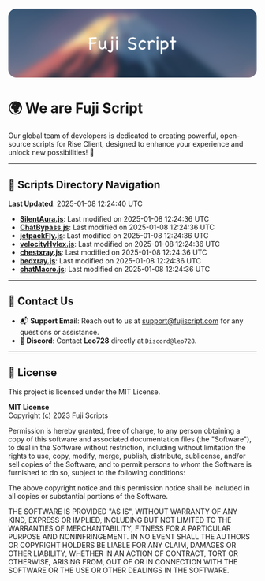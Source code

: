 ![Banner](.github/b.webp)

# 🌍 **We are Fuji Script**

Our global team of developers is dedicated to creating powerful, open-source scripts for Rise Client, designed to enhance your experience and unlock new possibilities! 🌟

---
<!-- SCRIPTS_NAVIGATION_START -->
## 📂 **Scripts Directory Navigation**

**Last Updated**: 2025-01-08 12:24:40 UTC

- **[SilentAura.js](scripts/SilentAura.js)**: Last modified on 2025-01-08 12:24:36 UTC
- **[ChatBypass.js](scripts/ChatBypass.js)**: Last modified on 2025-01-08 12:24:36 UTC
- **[jetpackFly.js](scripts/jetpackFly.js)**: Last modified on 2025-01-08 12:24:36 UTC
- **[velocityHylex.js](scripts/velocityHylex.js)**: Last modified on 2025-01-08 12:24:36 UTC
- **[chestxray.js](scripts/chestxray.js)**: Last modified on 2025-01-08 12:24:36 UTC
- **[bedxray.js](scripts/bedxray.js)**: Last modified on 2025-01-08 12:24:36 UTC
- **[chatMacro.js](scripts/chatMacro.js)**: Last modified on 2025-01-08 12:24:36 UTC

<!-- SCRIPTS_NAVIGATION_END -->

---

## 💬 **Contact Us**  
- 📬 **Support Email**: Reach out to us at [support@fujiscript.com](mailto:support@fujiscript.com) for any questions or assistance.  
- 💬 **Discord**: Contact **Leo728** directly at `Discord@leo728`.

---

## 📜 **License**

This project is licensed under the MIT License.  

**MIT License**  
Copyright (c) 2023 Fuji Scripts  

Permission is hereby granted, free of charge, to any person obtaining a copy of this software and associated documentation files (the "Software"), to deal in the Software without restriction, including without limitation the rights to use, copy, modify, merge, publish, distribute, sublicense, and/or sell copies of the Software, and to permit persons to whom the Software is furnished to do so, subject to the following conditions:  

The above copyright notice and this permission notice shall be included in all copies or substantial portions of the Software.  

THE SOFTWARE IS PROVIDED "AS IS", WITHOUT WARRANTY OF ANY KIND, EXPRESS OR IMPLIED, INCLUDING BUT NOT LIMITED TO THE WARRANTIES OF MERCHANTABILITY, FITNESS FOR A PARTICULAR PURPOSE AND NONINFRINGEMENT. IN NO EVENT SHALL THE AUTHORS OR COPYRIGHT HOLDERS BE LIABLE FOR ANY CLAIM, DAMAGES OR OTHER LIABILITY, WHETHER IN AN ACTION OF CONTRACT, TORT OR OTHERWISE, ARISING FROM, OUT OF OR IN CONNECTION WITH THE SOFTWARE OR THE USE OR OTHER DEALINGS IN THE SOFTWARE.  
